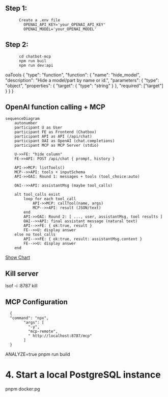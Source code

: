 
## Step 1:
```
      Create a .env file
        OPENAI_API_KEY='your_OPENAI_API_KEY'
        OPENAI_MODEL='your_OPENAI_MODEL'
```
## Step 2:
```
      cd chatbot-mcp
      npm run buil
      npm run dev:api
```
oaTools
{
  "type": "function",
  "function": {
    "name": "hide_model",
    "description": "Hide a model/part by name or id.",
    "parameters": {
      "type": "object",
      "properties": {
        "target": { "type": "string" }
      },
      "required": ["target"]
    }
  }
}


## OpenAI function calling + MCP
```mermaid
sequenceDiagram
    autonumber
    participant U as User
    participant FE as Frontend (Chatbox)
    participant API as API (/api/chat)
    participant OAI as OpenAI (chat.completions)
    participant MCP as MCP Server (stdio)

    U->>FE: "hide column"
    FE->>API: POST /api/chat { prompt, history }

    API->>MCP: listTools()
    MCP-->>API: tools + inputSchema
    API->>OAI: Round 1: messages + tools (tool_choice:auto)

    OAI-->>API: assistantMsg (maybe tool_calls)

    alt tool_calls exist
        loop for each tool_call
            API->>MCP: callTool(name, args)
            MCP-->>API: result (JSON/text)
        end
        API->>OAI: Round 2: [ ..., user, assistantMsg, tool results ]
        OAI-->>API: final assistant message (natural text)
        API-->>FE: { ok:true, result }
        FE-->>U: display answer
    else no tool_calls
        API-->>FE: { ok:true, result: assistantMsg.content }
        FE-->>U: display answer
    end
```

[Show Chart](https://mermaid.live/edit#pako:eNqVVF1v2jAU_StXfsq0NCVAIfVDpaor0iZ1oFFeNqbJJBdiNbEz29lgiP--a0KAfjxsfnHsc8798r3ZslRnyDibK4s_a1QpfpBiZUQ5V0BL1E6rulygac6VME6mshLKwQyEhZl9Cxrde2xktHKoMgjucuEWev3uNfN28tFT_RZcikpepkR9gze-3fPGFSr6CjwrSnVZFeikVvYNxcPdxCv8NkXzCw0E1mVSE7Uhzy5ubkb3HOYslxlCqou6VHPWgKN7QikqDpPx9BGOocEWKkN-XQi5tE6bDexag0QnETnkUBD2qHVhg0NkdHvRWnQegPcgVVW7aZpjKc4NUKocvuiaChdzKNFasULPb3SB336kuZYpcv8-x4RIePQhrKUQqA4PdgVBKTYLhEYoisIeJaJwZ9eAaxI1iF-F1hUstQEUaX7inQgvsvagzzpQosQQhFm1D9Ou8zIYtDW5Dz5Nx58vHa7dGZe65nR4VZYuh28QRVEINbVf-CzZcB_nwbiF7ycz5-VZSiWKk66tMlDkrjYEvYjHh3Boly3oJ-5MTQkeMtideNQ2RJtxyKStCrEBoezvdkKwsAhKnxX83xw8f01qez9V_-FWZSxkKyMz1phlJZpS-CPbesqcOepBnDM_C5kwT34IdqShOfqqddnKjK5XOeNLQXmErK4y4dq_xfHWkDc0d_RMjvG4M9gbYXzL1ownnagb94eDpBMn3XjYiUO2IVI8jAb9uJdcd667w6thL96F7M_ebScaDq4Gg7jbj5Ok1-8lu796x3Kt)


## Kill server
  lsof -i :8787
  kill

## MCP Configuration
```
  {
  "command": "npx",
        "args": [
          "-y",
          "mcp-remote",
          " http://localhost:8787/mcp"
        ]
  }
```


ANALYZE=true pnpm run build

# 4. Start a local PostgreSQL instance
pnpm docker:pg